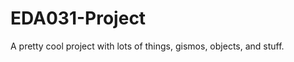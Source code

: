 EDA031-Project
==============

A pretty cool project with lots of things, gismos, objects, and stuff.
